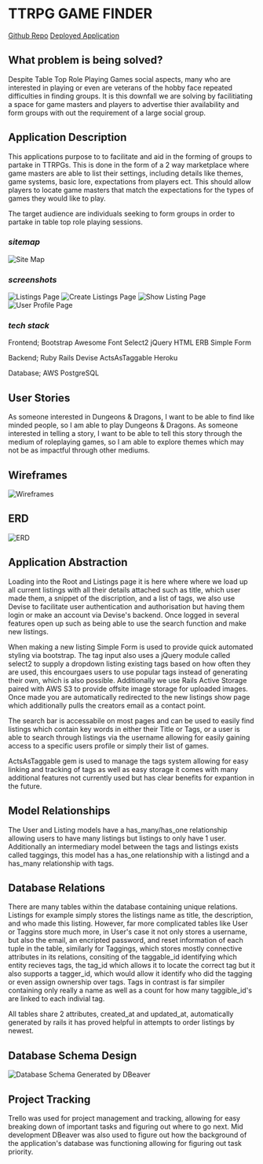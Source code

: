# **TTRPG GAME FINDER**

[Github Repo](https://github.com/wSwanepoel199/WillemSwanepoel_T2A2)
[Deployed Application](https://willemswanepoelt2a2.herokuapp.com/)

## **What problem is being solved?**

Despite Table Top Role Playing Games social aspects, many who are interested in playing or even are veterans of the hobby face repeated difficulties in finding groups. It is this downfall we are solving by facilitiating a space for game masters and players to advertise thier availability and form groups with out the requirement of a large social group.

## **Application Description**

This applications purpose to to facilitate and aid in the forming of groups to partake in TTRPGs. This is done in the form of a 2 way marketplace where game masters are able to list their settings, including details like themes, game systems, basic lore, expectations from players ect. This should allow players to locate game masters that match the expectations for the types of games they would like to play.

The target audience are individuals seeking to form groups in order to partake in table top role playing sessions.

### *sitemap*

![Site Map](https://github.com/wSwanepoel199/WillemSwanepoel_T2A2/blob/main/docs/Sire%20Map.png?raw=true "Site Map")

### *screenshots*

![Listings Page](https://github.com/wSwanepoel199/WillemSwanepoel_T2A2/blob/main/docs/Listings%20Pge.jpg?raw=true "Listings Page")
![Create Listings Page](https://github.com/wSwanepoel199/WillemSwanepoel_T2A2/blob/main/docs/Create%20A%20listing.jpg?raw=true "Create Listings Page")
![Show Listing Page](https://github.com/wSwanepoel199/WillemSwanepoel_T2A2/blob/main/docs/Show%20Page.jpg?raw=true "Show Listing Page")
![User Profile Page](https://github.com/wSwanepoel199/WillemSwanepoel_T2A2/blob/main/docs/User%20Profile%20Page.jpg?raw=true "User Profile Page")

### *tech stack*

Frontend;
Bootstrap
Awesome Font
Select2
jQuery
HTML
ERB
Simple Form

Backend;
Ruby
Rails
Devise
ActsAsTaggable
Heroku

Database;
AWS
PostgreSQL

## **User Stories**

As someone interested in Dungeons & Dragons, I want to be able to find like minded people, so I am able to play Dungeons & Dragons.
As someone interested in telling a story, I want to be able to tell this story through the medium of roleplaying games, so I am able to explore themes which may not be as impactful through other mediums.

## **Wireframes**

![Wireframes](https://github.com/wSwanepoel199/WillemSwanepoel_T2A2/blob/main/docs/WillemSwanepoelT2A2.png?raw=true "Wireframes")

## **ERD**

![ERD](https://github.com/wSwanepoel199/WillemSwanepoel_T2A2/blob/main/docs/ERD.png?raw=true "ERD")

## **Application Abstraction**

Loading into the Root and Listings page it is here where where we load up all current listings with all their details attached such as title, which user made them, a snippet of the discription, and a list of tags, we also use Devise to facilitate user authentication and authorisation but having them login or make an account via Devise's backend. Once logged in several features open up such as being able to use the search function and make new listings.

When making a new listing Simple Form is used to provide quick automated styling via bootstrap. The tag input also uses a jQuery module called select2 to supply a dropdown listing existing tags based on how often they are used, this encourgaes users to use popular tags instead of generating their own, which is also possible. Additionally we use Rails Active Storage paired with AWS S3 to provide offsite image storage for uploaded images. Once made you are automatically redirected to the new listings show page which additionally pulls the creators email as a contact point.

The search bar is accessabile on most pages and can be used to easily find listings which contain key words in either their Title or Tags, or a user is able to search through listings via the username allowing for easily gaining access to a specific users profile or simply their list of games.

ActsAsTaggable gem is used to manage the tags system allowing for easy linking and tracking of tags as well as easy storage it comes with many additional features not currently used but has clear benefits for expantion in the future.

## **Model Relationships**

The User and Listing models have a has_many/has_one relationship allowing users to have many listings but listings to only have 1 user. Additionally an intermediary model between the tags and listings exists called taggings, this model has a has_one relationship with a listingd and a has_many relationship with tags.

## **Database Relations**

There are many tables within the database containing unique relations. Listings for example simply stores the listings name as title, the description, and who made this listing. However, far more complicated tables like User or Taggins store much more, in User's case it not only stores a username, but also the email, an encripted password, and reset information of each tuple in the table, similarly for Taggings, which stores mostly connective attributes in its relations, consiting of the taggable_id identifying which entity recieves tags, the tag_id which allows it to locate the correct tag but it also supports a tagger_id, which would allow it identify who did the tagging or even assign ownership over tags. Tags in contrast is far simpiler containing only really a name as well as a count for how many taggible_id's are linked to each indivial tag.

All tables share 2 attributes, created_at and updated_at, automatically generated by rails it has proved helpful in attempts to order listings by newest.

## **Database Schema Design**

![Database Schema Generated by DBeaver](https://github.com/wSwanepoel199/WillemSwanepoel_T2A2/blob/main/docs/Schema%20Design.jpg?raw=true "Database Schema Design Generated by DBeaver")

## **Project Tracking**

Trello was used for project management and tracking, allowing for easy breaking down of important tasks and figuring out where to go next. Mid development DBeaver was also used to figure out how the background of the application's database was functioning allowing for figuring out task priority.
